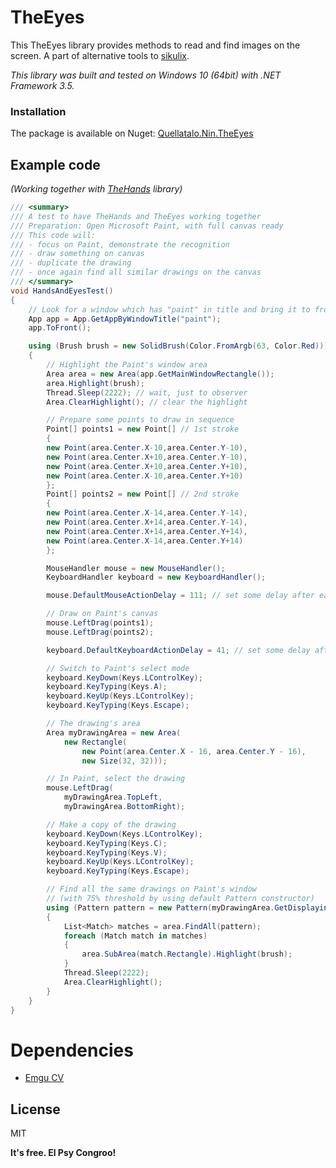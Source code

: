 # TheEyes

This TheEyes library provides methods to read and find images on the screen. A part of alternative tools to [sikulix](http://sikulix.com/).

_This library was built and tested on Windows 10 (64bit) with .NET Framework 3.5._

### Installation

The package is available on Nuget: [Quellatalo.Nin.TheEyes](https://www.nuget.org/packages/Quellatalo.Nin.TheEyes/)

## Example code
_(Working together with [TheHands](https://github.com/quellatalo/TheHands) library)_
```cs
/// <summary>
/// A test to have TheHands and TheEyes working together
/// Preparation: Open Microsoft Paint, with full canvas ready
/// This code will:
/// - focus on Paint, demonstrate the recognition
/// - draw something on canvas
/// - duplicate the drawing
/// - once again find all similar drawings on the canvas
/// </summary>
void HandsAndEyesTest()
{
    // Look for a window which has "paint" in title and bring it to front
    App app = App.GetAppByWindowTitle("paint");
    app.ToFront();

    using (Brush brush = new SolidBrush(Color.FromArgb(63, Color.Red)))
    {
        // Highlight the Paint's window area
        Area area = new Area(app.GetMainWindowRectangle());
        area.Highlight(brush);
        Thread.Sleep(2222); // wait, just to observer
        Area.ClearHighlight(); // clear the highlight

        // Prepare some points to draw in sequence
        Point[] points1 = new Point[] // 1st stroke
        {
        new Point(area.Center.X-10,area.Center.Y-10),
        new Point(area.Center.X+10,area.Center.Y-10),
        new Point(area.Center.X+10,area.Center.Y+10),
        new Point(area.Center.X-10,area.Center.Y+10)
        };
        Point[] points2 = new Point[] // 2nd stroke
        {
        new Point(area.Center.X-14,area.Center.Y-14),
        new Point(area.Center.X+14,area.Center.Y-14),
        new Point(area.Center.X+14,area.Center.Y+14),
        new Point(area.Center.X-14,area.Center.Y+14)
        };

        MouseHandler mouse = new MouseHandler();
        KeyboardHandler keyboard = new KeyboardHandler();

        mouse.DefaultMouseActionDelay = 111; // set some delay after each mouse action, it's easier to observe

        // Draw on Paint's canvas
        mouse.LeftDrag(points1);
        mouse.LeftDrag(points2);

        keyboard.DefaultKeyboardActionDelay = 41; // set some delay after each keyboard action

        // Switch to Paint's select mode
        keyboard.KeyDown(Keys.LControlKey);
        keyboard.KeyTyping(Keys.A);
        keyboard.KeyUp(Keys.LControlKey);
        keyboard.KeyTyping(Keys.Escape);

        // The drawing's area
        Area myDrawingArea = new Area(
            new Rectangle(
                new Point(area.Center.X - 16, area.Center.Y - 16),
                new Size(32, 32)));

        // In Paint, select the drawing
        mouse.LeftDrag(
            myDrawingArea.TopLeft,
            myDrawingArea.BottomRight);

        // Make a copy of the drawing
        keyboard.KeyDown(Keys.LControlKey);
        keyboard.KeyTyping(Keys.C);
        keyboard.KeyTyping(Keys.V);
        keyboard.KeyUp(Keys.LControlKey);
        keyboard.KeyTyping(Keys.Escape);

        // Find all the same drawings on Paint's window
        // (with 75% threshold by using default Pattern constructor)
        using (Pattern pattern = new Pattern(myDrawingArea.GetDisplayingImage()))
        {
            List<Match> matches = area.FindAll(pattern);
            foreach (Match match in matches)
            {
                area.SubArea(match.Rectangle).Highlight(brush);
            }
            Thread.Sleep(2222);
            Area.ClearHighlight();
        }
    }
}
```

# Dependencies

- [Emgu CV](http://www.emgu.com/)


License
----

MIT


**It's free. El Psy Congroo!**
